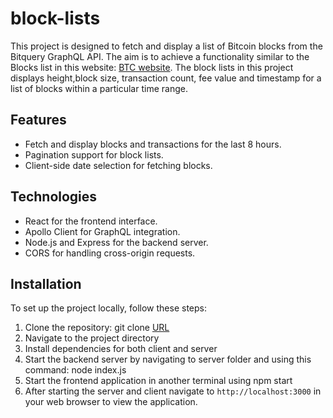 # block-lists


This project is designed to fetch and display a list of Bitcoin blocks from the Bitquery GraphQL API. The aim is to achieve a functionality similar to the Blocks list in this website: [BTC website](https://explorer.btc.com/btc/blocks). The block lists in this project displays height,block size, transaction count, fee value and timestamp for a list of blocks within a particular time range.

## Features

- Fetch and display blocks and transactions for the last 8 hours.
- Pagination support for block lists.
- Client-side date selection for fetching blocks.

## Technologies

- React for the frontend interface.
- Apollo Client for GraphQL integration.
- Node.js and Express for the backend server.
- CORS for handling cross-origin requests.

## Installation

To set up the project locally, follow these steps:

1. Clone the repository: git clone [URL](https://github.com/neu-info7500-spring-04/block-lists.git)
2. Navigate to the project directory
3. Install dependencies for both client and server
4. Start the backend server by navigating to server folder and using this command: node index.js
5. Start the frontend application in another terminal using npm start
6. After starting the server and client navigate to `http://localhost:3000` in your web browser to view the application.


